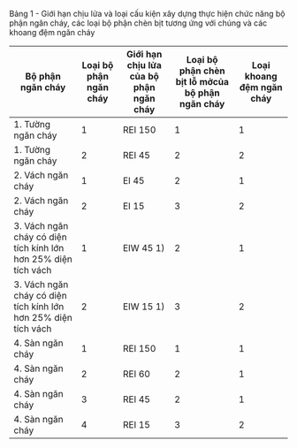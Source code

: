 Bảng 1 - Giới hạn chịu lửa và loại cấu kiện xây dựng thực hiện chức năng bộ phận ngăn cháy, các loại bộ phận chèn bịt tương ứng với chúng và các khoang đệm ngăn cháy

| Bộ phận ngăn cháy                                              |   Loại bộ phận ngăn cháy | Giới hạn chịu lửa của bộ phận ngăn cháy   |   Loại bộ phận chèn bịt lỗ mởcủa bộ phận ngăn cháy |   Loại khoang đệm ngăn cháy |
|----------------------------------------------------------------|--------------------------|-------------------------------------------|----------------------------------------------------|-----------------------------|
| 1. Tường ngăn cháy                                             |                        1 | RЕI 150                                   |                                                  1 |                           1 |
| 1. Tường ngăn cháy                                             |                        2 | RЕI 45                                    |                                                  2 |                           2 |
| 2. Vách ngăn cháy                                              |                        1 | ЕI 45                                     |                                                  2 |                           1 |
| 2. Vách ngăn cháy                                              |                        2 | ЕI 15                                     |                                                  3 |                           2 |
| 3. Vách ngăn cháy có diện tích kính lớn hơn 25% diện tích vách |                        1 | ЕIW 45 1)                                 |                                                  2 |                           1 |
| 3. Vách ngăn cháy có diện tích kính lớn hơn 25% diện tích vách |                        2 | ЕIW 15 1)                                 |                                                  3 |                           2 |
| 4. Sàn ngăn cháy                                               |                        1 | RЕI 150                                   |                                                  1 |                           1 |
| 4. Sàn ngăn cháy                                               |                        2 | RЕI 60                                    |                                                  2 |                           1 |
| 4. Sàn ngăn cháy                                               |                        3 | RЕI 45                                    |                                                  2 |                           1 |
| 4. Sàn ngăn cháy                                               |                        4 | RЕI 15                                    |                                                  3 |                           2 |